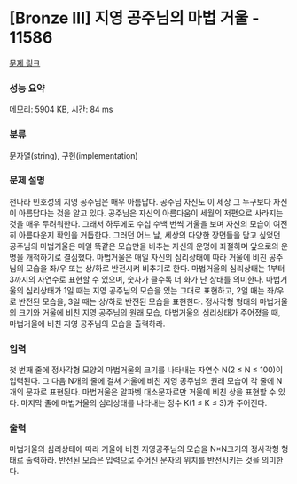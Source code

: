 # [Bronze III] 지영 공주님의 마법 거울 - 11586 

[문제 링크](https://www.acmicpc.net/problem/11586) 

### 성능 요약

메모리: 5904 KB, 시간: 84 ms

### 분류

문자열(string), 구현(implementation)

### 문제 설명

<p>천나라 민호성의 지영 공주님은 매우 아름답다. 공주님 자신도 이 세상 그 누구보다 자신이 아름답다는 것을 알고 있다. 공주님은 자신의 아름다움이 세월의 저편으로 사라지는 것을 매우 두려워한다. 그래서 하루에도 수십 수백 번씩 거울을 보며 자신의 모습이 여전히 아름다운지 확인을 거듭한다. 그러던 어느 날, 세상의 다양한 장면들을 담고 싶었던 공주님의 마법거울은 매일 똑같은 모습만을 비추는 자신의 운명에 좌절하며 앞으로의 운명을 개척하기로 결심했다. 마법거울은 매일 자신의 심리상태에 따라 거울에 비친 공주님의 모습을 좌/우 또는 상/하로 반전시켜 비추기로 한다. 마법거울의 심리상태는 1부터 3까지의 자연수로 표현할 수 있으며, 숫자가 클수록 더 화가 난 상태를 의미한다. 마법거울의 심리상태가 1일 때는 지영 공주님의 모습을 있는 그대로 표현하고, 2일 때는 좌/우로 반전된 모습을, 3일 때는 상/하로 반전된 모습을 표현한다. 정사각형 형태의 마법거울의 크기와 거울에 비친 지영 공주님의 원래 모습, 마법거울의 심리상태가 주어졌을 때, 마법거울에 비친 지영 공주님의 모습을 출력하라.</p>

### 입력 

 <p>첫 번째 줄에 정사각형 모양의 마법거울의 크기를 나타내는 자연수 N(2 ≤ N ≤ 100)이 입력된다. 그 다음 N개의 줄에 걸쳐 거울에 비친 지영 공주님의 원래 모습이 각 줄에 N개의 문자로 표현된다. 마법거울은 알파벳 대소문자로만 거울에 비친 상을 표현할 수 있다. 마지막 줄에 마법거울의 심리상태를 나타내는 정수 K(1 ≤ K ≤ 3)가 주어진다.</p>

### 출력 

 <p>마법거울의 심리상태에 따라 거울에 비친 지영공주님의 모습을 N×N크기의 정사각형 형태로 출력하라. 반전된 모습은 입력으로 주어진 문자의 위치를 반전시키는 것을 의미한다.</p>

